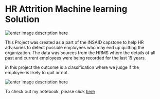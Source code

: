 # HR Attrition Machine learning Solution

 ![enter image description here](Attrtion.png?raw=true)

This Project was created as a part of the INSAID capstone to help HR advisories to detect possible employees who may end up quitting the organization. The data was sources from the HRMS where the details of all past and current employees were being recorded for the last 15 years.

in this project the outcome is a classification where we judge if the employee is likely to quit or not.

![enter image description here](hr-analytics-10.jpg?raw=true)

To check out my notebook, please click [here](HR_Analytics.ipynb)
